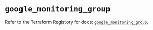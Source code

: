 # `google_monitoring_group`

Refer to the Terraform Registory for docs: [`google_monitoring_group`](https://registry.terraform.io/providers/hashicorp/google-beta/5.5.0/docs/resources/google_monitoring_group).
